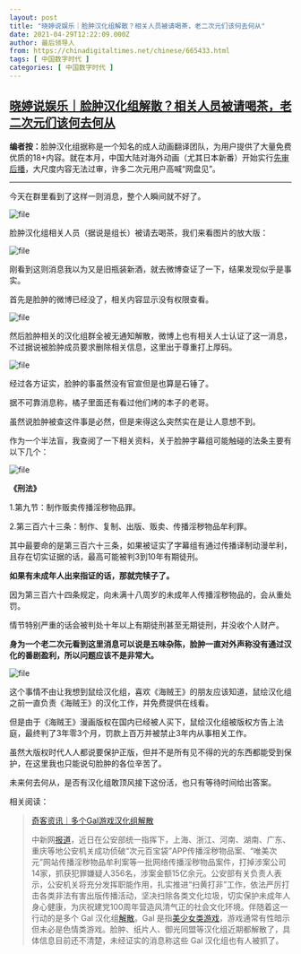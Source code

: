 ```yaml
---
layout: post
title: "晓婷说娱乐｜脸肿汉化组解散？相关人员被请喝茶，老二次元们该何去何从"
date: 2021-04-29T12:22:09.000Z
author: 最后领导人
from: https://chinadigitaltimes.net/chinese/665433.html
tags: [ 中国数字时代 ]
categories: [ 中国数字时代 ]
---
```

<!--1619698929000-->
[晓婷说娱乐｜脸肿汉化组解散？相关人员被请喝茶，老二次元们该何去何从](https://chinadigitaltimes.net/chinese/665433.html)
------

<div>
<p><strong>编者按：</strong>脸肿汉化组据称是一个知名的成人动画翻译团队，为用户提供了大量免费优质的18+内容。就在本月，中国大陆对海外动画（尤其日本新番）开始实行<a href="https://chinadigitaltimes.net/chinese/665195.html" title="先审后播">先审后播</a>，大尺度内容无法过审，许多二次元用户高喊“网盘见”。</p><hr /><p>今天在群里看到了这样一则消息，整个人瞬间就不好了。</p><p><img src="https://chinadigitaltimes.net/chinese/files/2021/04/image-1619698199404.png" alt="file" /></p><p>脸肿汉化组相关人员（据说是组长）被请去喝茶，我们来看图片的放大版：</p><p><img src="https://chinadigitaltimes.net/chinese/files/2021/04/image-1619698210526.png" alt="file" /></p><p>刚看到这则消息我以为又是旧瓶装新酒，就去微博查证了一下，结果发现似乎是事实。</p><p>首先是脸肿的微博已经没了，相关内容显示没有权限查看。</p><p><img src="https://chinadigitaltimes.net/chinese/files/2021/04/image-1619698224015.png" alt="file" /></p><p>然后脸肿相关的汉化组群全被无通知解散，微博上也有相关人士认证了这一消息，不过据说被脸肿成员要求删除相关信息，这里出于尊重打上厚码。</p><p><img src="https://chinadigitaltimes.net/chinese/files/2021/04/image-1619698236457.png" alt="file" /></p><p>经过各方证实，脸肿的事虽然没有官宣但是也算是石锤了。</p><p>据不可靠消息称，橘子里面还有看过他们烤的本子的老哥。</p><p>虽然说脸肿被查这件事是必然，但是来得这么突然实在是让人意想不到。</p><p>作为一个半法盲，我查阅了一下相关资料，关于脸肿字幕组可能触碰的法条主要有以下几个：</p><p><img src="https://chinadigitaltimes.net/chinese/files/2021/04/image-1619698264803.png" alt="file" /></p><p><strong>《刑法》</strong></p><p>1.第九节：制作贩卖传播淫秽物品罪。</p><p>2.第三百六十三条：制作、复制、出版、贩卖、传播淫秽物品牟利罪。</p><p>其中最要命的是第三百六十三条，如果被证实了字幕组有通过传播译制动漫牟利，且存在切实证据的话，最高可能被判3到10年有期徒刑。</p><p><strong>如果有未成年人出来指证的话，那就完犊子了。</strong></p><p>因为第三百六十四条规定，向未满十八周岁的未成年人传播淫秽物品的，会从重处罚。</p><p>情节特别严重的话会被判处十年以上有期徒刑甚至无期徒刑，并没收个人财产。</p><p><strong>身为一个老二次元看到这里消息可以说是五味杂陈，脸肿一直对外声称没有通过汉化的番剧盈利，所以问题应该不是非常大。</strong></p><p><img src="https://chinadigitaltimes.net/chinese/files/2021/04/image-1619698338206.png" alt="file" /></p><p>这个事情不由让我想到鼠绘汉化组，喜欢《海贼王》的朋友应该知道，鼠绘汉化组之前一直负责《海贼王》的汉化工作，并免费提供在线看。</p><p>但是由于《海贼王》漫画版权在国内已经被人买下，鼠绘汉化组被版权方告上法庭，最终判了3年零3个月，罚款上百万并被禁止3年内从事相关工作。</p><p>虽然大版权时代人人都说要保护正版，但并不是所有见不得的光的东西都能受到保护，在这里我也只能说句脸肿的各位辛苦了。</p><p>未来何去何从，是否有汉化组敢顶风接下这份活，也只有等待时间给出答案。</p><p>相关阅读：</p><blockquote><p><a href="https://www.solidot.org/story?sid=67634" title="奇客资讯｜多个Gal游戏汉化组解散">奇客资讯｜多个Gal游戏汉化组解散</a></p><p>中新网<a href="http://www.chinanews.com/sh/shipin/cns-d/2021/04-22/news886793.shtml">报道</a>，近日在公安部统一指挥下，上海、浙江、河南、湖南、广东、重庆等地公安机关成功侦破“次元百宝袋”APP传播淫秽物品案、“唯美次元”网站传播淫秽物品牟利案等一批网络传播淫秽物品案件，打掉涉案公司14家，抓获犯罪嫌疑人356名，涉案金额15亿余元。公安部有关负责人表示，公安机关将充分发挥职能作用，扎实推进“扫黄打非”工作，依法严厉打击各类非法有害出版传播活动，坚决扫除各类文化垃圾，切实保护未成年人身心健康，为庆祝建党100周年营造风清气正的社会文化环境。伴随着这一行动的是多个 Gal 汉化组<a href="https://new.qq.com/omn/20210426/20210426A00MK800.html">解散</a>。Gal 是指<a href="https://zh.wikipedia.org/wiki/美少女遊戲">美少女类游戏</a>，游戏通常有性暗示但未必是色情类游戏。脸肿、纸片人、御光同盟等汉化组近期都解散了，具体信息目前还不清楚，未经证实的消息称这些 Gal 汉化组也有人被抓了。</p></blockquote>
</div>
